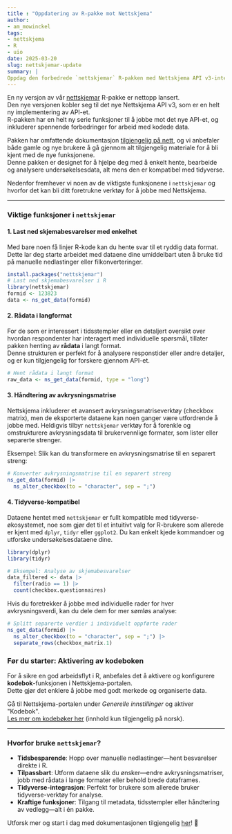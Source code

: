 ```yaml
---
title : "Oppdatering av R-pakke mot Nettskjema"
author:
- am_mowinckel
tags:
- nettskjema
- R
- uio
date: 2025-03-20
slug: nettskjemar-update
summary: |
Oppdag den forbedrede `nettskjemar` R-pakken med Nettskjema API v3-integrasjon, utvidede funksjoner og tidyverse-kompatibilitet.
---
```


En ny versjon av vår [nettskjemar](/nettskjemar) R-pakke er nettopp lansert.  
Den nye versjonen kobler seg til det nye Nettskjema API v3, som er en helt ny implementering av API-et.  
R-pakken har en helt ny serie funksjoner til å jobbe mot det nye API-et, og inkluderer spennende forbedringer for arbeid med kodede data.

Pakken har omfattende dokumentasjon [tilgjengelig på nett](/nettskjemar), og vi anbefaler både gamle og nye brukere å gå gjennom alt tilgjengelig materiale for å bli kjent med de nye funksjonene.  
Denne pakken er designet for å hjelpe deg med å enkelt hente, bearbeide og analysere undersøkelsesdata, alt mens den er kompatibel med tidyverse.  

Nedenfor fremhever vi noen av de viktigste funksjonene i `nettskjemar` og hvorfor det kan bli ditt foretrukne verktøy for å jobbe med Nettskjema.  

---

### Viktige funksjoner i `nettskjemar`

#### **1. Last ned skjemabesvarelser med enkelhet**
Med bare noen få linjer R-kode kan du hente svar til et ryddig data format. 
Dette lar deg starte arbeidet med dataene dine umiddelbart uten å bruke tid på manuelle nedlastinger eller filkonverteringer.

```r
install.packages("nettskjemar")
# Last ned skjemabesvarelser i R
library(nettskjemar)
formid <- 123823
data <- ns_get_data(formid)
```

#### **2. Rådata i langformat**
For de som er interessert i tidsstempler eller en detaljert oversikt over hvordan respondenter har interagert med individuelle spørsmål, tillater pakken henting av **rådata** i langt format.  
Denne strukturen er perfekt for å analysere responstider eller andre detaljer, og er kun tilgjengelig for forskere gjennom API-et.

```r
# Hent rådata i langt format
raw_data <- ns_get_data(formid, type = "long")
```

#### **3. Håndtering av avkrysningsmatrise**
Nettskjema inkluderer et avansert avkrysningsmatriseverktøy (checkbox matrix), men de eksporterte dataene kan noen ganger være utfordrende å jobbe med. 
Heldigvis tilbyr `nettskjemar` verktøy for å forenkle og omstrukturere avkrysningsdata til brukervennlige formater, som lister eller separerte strenger.

Eksempel: Slik kan du transformere en avkrysningsmatrise til en separert streng:

```r
# Konverter avkrysningsmatrise til en separert streng
ns_get_data(formid) |>
  ns_alter_checkbox(to = "character", sep = ";")
```

#### **4. Tidyverse-kompatibel**
Dataene hentet med `nettskjemar` er fullt kompatible med tidyverse-økosystemet, noe som gjør det til et intuitivt valg for R-brukere som allerede er kjent med `dplyr`, `tidyr` eller `ggplot2`. Du kan enkelt kjede kommandoer og utforske undersøkelsesdataene dine.

```r
library(dplyr)
library(tidyr)

# Eksempel: Analyse av skjemabesvarelser
data_filtered <- data |>
  filter(radio == 1) |>
  count(checkbox.questionnaires)
```

Hvis du foretrekker å jobbe med individuelle rader for hver avkrysningsverdi, kan du dele dem for mer sømløs analyse:

```r
# Splitt separerte verdier i individuelt oppførte rader
ns_get_data(formid) |>
  ns_alter_checkbox(to = "character", sep = ";") |>
  separate_rows(checkbox_matrix.1)
```

### **Før du starter: Aktivering av kodeboken**
For å sikre en god arbeidsflyt i R, anbefales det å aktivere og konfigurere **kodebok**-funksjonen i Nettskjema-portalen.  
Dette gjør det enklere å jobbe med godt merkede og organiserte data.

Gå til Nettskjema-portalen under *Generelle innstillinger* og aktiver "Kodebok".  
[Les mer om kodebøker her](https://www.uio.no/tjenester/it/adm-app/nettskjema/hjelp/kodebok.html) (innhold kun tilgjengelig på norsk).  

---

### Hvorfor bruke `nettskjemar`?

- **Tidsbesparende**: Hopp over manuelle nedlastinger—hent besvarelser direkte i R.  
- **Tilpassbart**: Utform dataene slik du ønsker—endre avkrysningsmatriser, jobb med rådata i lange formater eller behold brede dataframes.  
- **Tidyverse-integrasjon**: Perfekt for brukere som allerede bruker tidyverse-verktøy for analyse.  
- **Kraftige funksjoner**: Tilgang til metadata, tidsstempler eller håndtering av vedlegg—alt i én pakke.

Utforsk mer og start i dag med dokumentasjonen tilgjengelig [her](/nettskjemar)! 🎉
